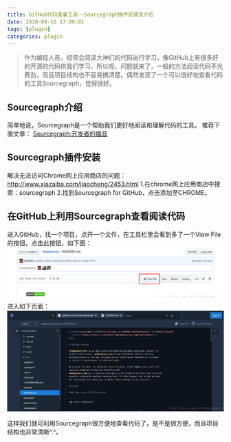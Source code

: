 ```yaml
---
title: GitHub代码查看工具——Sourcegraph插件安装及介绍
date: 2018-08-16 17:09:01
tags: [plugin]
categories: plugin
---
```

> 作为编程人员，经常会阅读大神们的代码进行学习，像GitHub上有很多好的开源的代码供我们学习，所以呢，问题就来了，一般的方法阅读代码不光费劲，而且项目结构也不容易搞清楚。偶然发现了一个可以很好地查看代码的工具Sourcegraph，觉得很好。

## Sourcegraph介绍
简单地说，Sourcegraph是一个帮助我们更好地阅读和理解代码的工具。
推荐下面文章：
[Sourcegraph:开发者的福音](http://www.linuxidc.com/Linux/2015-04/116750.htm)
<!-- more -->

## Sourcegraph插件安装
解决无法访问Chrome网上应用商店的问题：
http://www.xiazaiba.com/jiaocheng/2453.html
1.在chrome网上应用商店中搜索：sourcegraph
2.找到Sourcegraph for GitHub，点击添加至CHROME。
## 在GitHub上利用Sourcegraph查看阅读代码
进入GitHub，找一个项目，点开一个文件，在工具栏里会看到多了一个View File的按钮，点击此按钮，如下图：
![View File](github-plugin-sourcegraph/20171023170516689.png)
进入如下页面：
![这里写图片描述](github-plugin-sourcegraph/20171023170642235.png)

这样我们就可利用Sourcegraph很方便地查看代码了，是不是很方便，而且项目结构也非常清晰^.^。